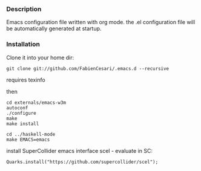 ### Description 
  Emacs configuration file written with org mode. the .el configuration file will be automatically generated at startup.

### Installation
 Clone it into your home dir:
 ```
 git clone git://github.com/FabienCesari/.emacs.d --recursive
 ```
 requires texinfo

then
```
cd externals/emacs-w3m
autoconf
./configure
make
make install
```
```
cd ../haskell-mode
make EMACS=emacs
```

install SuperCollider emacs interface scel -
evaluate in SC:

```
Quarks.install("https://github.com/supercollider/scel");

```
